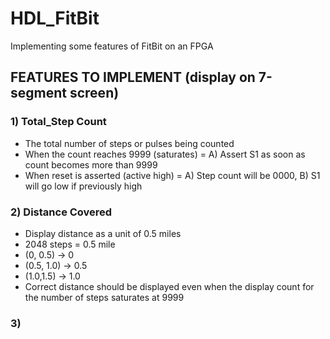 # HDL_FitBit
Implementing some features of  FitBit on an FPGA

## FEATURES TO IMPLEMENT (display on 7-segment screen)
### 1) Total_Step Count
* The total number of steps or pulses being counted
* When the count reaches 9999 (saturates) = A) Assert S1 as soon as count becomes more than 9999
* When reset is asserted (active high) = A) Step count will be 0000, B) S1 will go low if previously high

### 2) Distance Covered
* Display distance as a unit of 0.5 miles
* 2048 steps = 0.5 mile
* (0, 0.5) -> 0
* (0.5, 1.0) -> 0.5
* (1.0,1.5) -> 1.0
* Correct distance should be displayed even when the display count for the number of steps saturates at 9999

### 3) 
